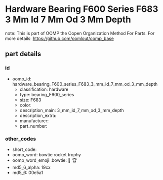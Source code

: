 # Hardware Bearing F600 Series F683 3 Mm Id 7 Mm Od 3 Mm Depth  

note: This is part of OOMP the Oopen Organization Method For Parts. For more details: https://github.com/oomlout/oomp_base

##  part details





### id
* oomp_id: hardware_bearing_F600_series_F683_3_mm_id_7_mm_od_3_mm_depth
  * classification: hardware
  * type: bearing_F600_series
  * size: F683
  * color: 
  * description_main: 3_mm_id_7_mm_od_3_mm_depth
  * description_extra: 
  * manufacturer: 
  * part_number: 

### other_codes
* short_code: 
* oomp_word: bowtie rocket trophy
* oomp_word_emoji :bowtie: :rocket: :trophy:
* md5_6_alpha: 19cx
* md5_6: 00e5a1